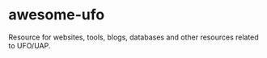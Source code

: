 # awesome-ufo
Resource for websites, tools, blogs, databases and other resources related to UFO/UAP.
